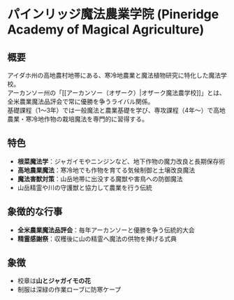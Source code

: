 # パインリッジ魔法農業学院 (Pineridge Academy of Magical Agriculture)

## 概要
アイダホ州の高地農村地帯にある、寒冷地農業と魔法植物研究に特化した魔法学校。  
アーカンソー州の「[[アーカンソー（オザーク）|オザーク魔法農学校]]」とは、全米農業魔法品評会で常に優勝を争うライバル関係。  
基礎課程（1〜3年）では一般魔法と農業基礎を学び、専攻課程（4年〜）で高地農業・寒冷地作物の栽培魔法を専門的に習得する。

## 特色
- **根菜魔法学**：ジャガイモやニンジンなど、地下作物の魔力改良と長期保存術  
- **高地農業魔法**：寒冷地でも作物を育てる気候制御と土壌改良魔法  
- **魔法害獣対策**：山岳地帯に出没する魔獣や害鳥への防御魔法  
- 山岳精霊や川の守護獣と協力して農業を行う伝統

## 象徴的な行事
- **全米農業魔法品評会**：毎年アーカンソーと優勝を争う伝統的大会  
- **精霊感謝祭**：収穫後に山の精霊へ魔法の供物を捧げる式典

## 象徴
- 校章は**山とジャガイモの花**
- 制服は深緑の作業ローブに防寒ケープ

